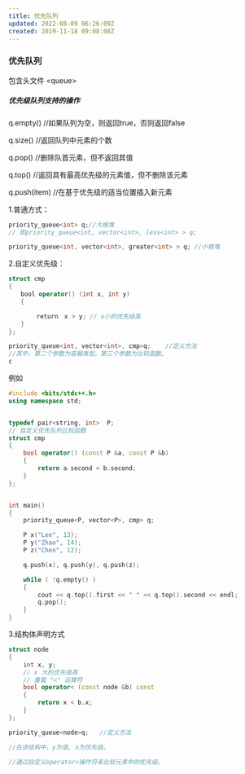 ```yaml
---
title: 优先队列
updated: 2022-08-09 06:26:09Z
created: 2019-11-18 09:08:08Z
---
```


### 优先队列
包含头文件  \<queue>

##### 优先级队列支持的操作

 q.empty()          //如果队列为空，则返回true，否则返回false

 q.size()              //返回队列中元素的个数

 q.pop()              //删除队首元素，但不返回其值

 q.top()               //返回具有最高优先级的元素值，但不删除该元素

 q.push(item)      //在基于优先级的适当位置插入新元素


 1.普通方式：


```c++
priority_queue<int> q;//大根堆
// 即priority_queue<int, vector<int>, less<int> > q;

priority_queue<int, vector<int>, greater<int> > q; //小根堆
```

2.自定义优先级：

```c++
struct cmp 
{
　　bool operator() (int x, int y)  
　　{        

　　　　 return　x > y; // x小的优先级高      
　　}
};

priority_queue<int, vector<int>, cmp>q;    //定义方法
//其中，第二个参数为容器类型。第三个参数为比较函数。
c
```
例如
```c++
#include <bits/stdc++.h>
using namespace std;


typedef pair<string, int>  P;
// 自定义优先队列比较函数
struct cmp
{
    bool operator() (const P &a, const P &b)
    {
        return a.second < b.second;
    }
};


int main()
{
    priority_queue<P, vector<P>, cmp> q;

    P x("Lee", 13);
    P y("Zhao", 14);
    P z("Chen", 12);

    q.push(x), q.push(y), q.push(z);

    while ( !q.empty() )
    {
        cout << q.top().first << " " << q.top().second << endl;
        q.pop();
    } 
}

```







3.结构体声明方式

```c++
struct node
{
    int x, y;
    // x 大的优先级高
    // 重载 "<" 运算符
    bool operator< (const node &b) const
    {
        return x < b.x;
    }
};

priority_queue<node>q;   //定义方法

//在该结构中，y为值, x为优先级。

//通过自定义operator<操作符来比较元素中的优先级。

```